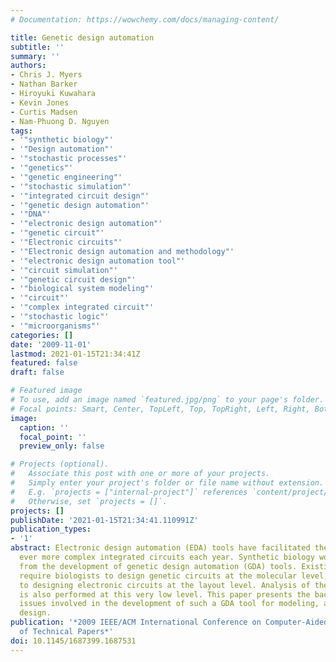 ```yaml
---
# Documentation: https://wowchemy.com/docs/managing-content/

title: Genetic design automation
subtitle: ''
summary: ''
authors:
- Chris J. Myers
- Nathan Barker
- Hiroyuki Kuwahara
- Kevin Jones
- Curtis Madsen
- Nam-Phuong D. Nguyen
tags:
- '"synthetic biology"'
- '"Design automation"'
- '"stochastic processes"'
- '"genetics"'
- '"genetic engineering"'
- '"stochastic simulation"'
- '"integrated circuit design"'
- '"genetic design automation"'
- '"DNA"'
- '"electronic design automation"'
- '"genetic circuit"'
- '"Electronic circuits"'
- '"Electronic design automation and methodology"'
- '"electronic design automation tool"'
- '"circuit simulation"'
- '"genetic circuit design"'
- '"biological system modeling"'
- '"circuit"'
- '"complex integrated circuit"'
- '"stochastic logic"'
- '"microorganisms"'
categories: []
date: '2009-11-01'
lastmod: 2021-01-15T21:34:41Z
featured: false
draft: false

# Featured image
# To use, add an image named `featured.jpg/png` to your page's folder.
# Focal points: Smart, Center, TopLeft, Top, TopRight, Left, Right, BottomLeft, Bottom, BottomRight.
image:
  caption: ''
  focal_point: ''
  preview_only: false

# Projects (optional).
#   Associate this post with one or more of your projects.
#   Simply enter your project's folder or file name without extension.
#   E.g. `projects = ["internal-project"]` references `content/project/deep-learning/index.md`.
#   Otherwise, set `projects = []`.
projects: []
publishDate: '2021-01-15T21:34:41.110991Z'
publication_types:
- '1'
abstract: Electronic design automation (EDA) tools have facilitated the design of
  ever more complex integrated circuits each year. Synthetic biology would also benefit
  from the development of genetic design automation (GDA) tools. Existing GDA tools
  require biologists to design genetic circuits at the molecular level, roughly equivalent
  to designing electronic circuits at the layout level. Analysis of these circuits
  is also performed at this very low level. This paper presents the background and
  issues involved in the development of such a GDA tool for modeling, analysis, and
  design.
publication: '*2009 IEEE/ACM International Conference on Computer-Aided Design - Digest
  of Technical Papers*'
doi: 10.1145/1687399.1687531
---
```

